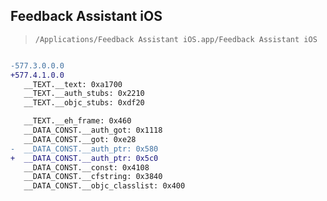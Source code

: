 ## Feedback Assistant iOS

> `/Applications/Feedback Assistant iOS.app/Feedback Assistant iOS`

```diff

-577.3.0.0.0
+577.4.1.0.0
   __TEXT.__text: 0xa1700
   __TEXT.__auth_stubs: 0x2210
   __TEXT.__objc_stubs: 0xdf20

   __TEXT.__eh_frame: 0x460
   __DATA_CONST.__auth_got: 0x1118
   __DATA_CONST.__got: 0xe28
-  __DATA_CONST.__auth_ptr: 0x580
+  __DATA_CONST.__auth_ptr: 0x5c0
   __DATA_CONST.__const: 0x4108
   __DATA_CONST.__cfstring: 0x3840
   __DATA_CONST.__objc_classlist: 0x400

```
